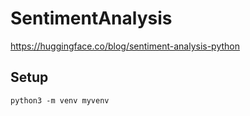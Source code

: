 # SentimentAnalysis

https://huggingface.co/blog/sentiment-analysis-python

## Setup

```
python3 -m venv myvenv
```